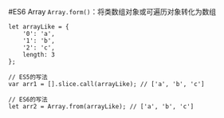 #ES6 Array
`Array.form()`：将类数组对象或可遍历对象转化为数组

	let arrayLike = {
	    '0': 'a',
	    '1': 'b',
	    '2': 'c',
	    length: 3
	};

	// ES5的写法
	var arr1 = [].slice.call(arrayLike); // ['a', 'b', 'c']

	// ES6的写法
	let arr2 = Array.from(arrayLike); // ['a', 'b', 'c']

